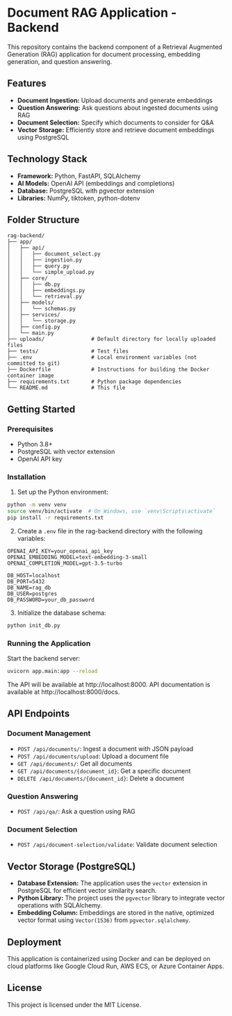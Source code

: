 # Document RAG Application - Backend

This repository contains the backend component of a Retrieval Augmented Generation (RAG) application for document processing, embedding generation, and question answering.

## Features

* **Document Ingestion:** Upload documents and generate embeddings
* **Question Answering:** Ask questions about ingested documents using RAG
* **Document Selection:** Specify which documents to consider for Q&A
* **Vector Storage:** Efficiently store and retrieve document embeddings using PostgreSQL

## Technology Stack

* **Framework:** Python, FastAPI, SQLAlchemy
* **AI Models:** OpenAI API (embeddings and completions)
* **Database:** PostgreSQL with pgvector extension
* **Libraries:** NumPy, tiktoken, python-dotenv

## Folder Structure

```
rag-backend/
├── app/
│   ├── api/
│   │   ├── document_select.py
│   │   ├── ingestion.py
│   │   ├── query.py
│   │   └── simple_upload.py
│   ├── core/
│   │   ├── db.py
│   │   ├── embeddings.py
│   │   └── retrieval.py
│   ├── models/
│   │   └── schemas.py
│   ├── services/
│   │   └── storage.py
│   ├── config.py
│   └── main.py
├── uploads/               # Default directory for locally uploaded files
├── tests/                 # Test files
├── .env                   # Local environment variables (not committed to git)
├── Dockerfile             # Instructions for building the Docker container image
├── requirements.txt       # Python package dependencies
└── README.md              # This file
```

## Getting Started

### Prerequisites

* Python 3.8+
* PostgreSQL with vector extension
* OpenAI API key

### Installation

1. Set up the Python environment:

```bash
python -m venv venv
source venv/bin/activate  # On Windows, use `venv\Scripts\activate`
pip install -r requirements.txt
```

2. Create a `.env` file in the rag-backend directory with the following variables:

```
OPENAI_API_KEY=your_openai_api_key
OPENAI_EMBEDDING_MODEL=text-embedding-3-small
OPENAI_COMPLETION_MODEL=gpt-3.5-turbo

DB_HOST=localhost
DB_PORT=5432
DB_NAME=rag_db
DB_USER=postgres
DB_PASSWORD=your_db_password
```

3. Initialize the database schema:

```bash
python init_db.py
```

### Running the Application

Start the backend server:

```bash
uvicorn app.main:app --reload
```

The API will be available at http://localhost:8000. API documentation is available at http://localhost:8000/docs.

## API Endpoints

### Document Management
* `POST /api/documents/`: Ingest a document with JSON payload
* `POST /api/documents/upload`: Upload a document file
* `GET /api/documents/`: Get all documents
* `GET /api/documents/{document_id}`: Get a specific document
* `DELETE /api/documents/{document_id}`: Delete a document

### Question Answering
* `POST /api/qa/`: Ask a question using RAG

### Document Selection
* `POST /api/document-selection/validate`: Validate document selection

## Vector Storage (PostgreSQL)

* **Database Extension:** The application uses the `vector` extension in PostgreSQL for efficient vector similarity search.
* **Python Library:** The project uses the `pgvector` library to integrate vector operations with SQLAlchemy.
* **Embedding Column:** Embeddings are stored in the native, optimized vector format using `Vector(1536)` from `pgvector.sqlalchemy`.

## Deployment

This application is containerized using Docker and can be deployed on cloud platforms like Google Cloud Run, AWS ECS, or Azure Container Apps.

## License

This project is licensed under the MIT License.